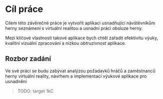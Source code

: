 # Cíl práce

Cílem této závěrečné práce je vytvořit aplikaci usnadňující návštěvníkům herny seznámení s virtuální realitou a usnadní práci obsluze herny.

Mezi klíčové vlastnosti takové aplikace bych chtěl zařadit efektivitu výuky, kvalitní vizuální zpracování a nízkou *obtruzivnost* aplikace.

## Rozbor zadání

Ve své práci se budu zabývat analýzou požadavků hráčů a zaměstnanců herny virtuální reality, návrhem a implementací výukové aplikace pro usnadnění

> TODO: target 1kC
